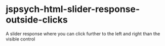 # jspsych-html-slider-response-outside-clicks
A slider response where you can click further to the left and right than the visible control
